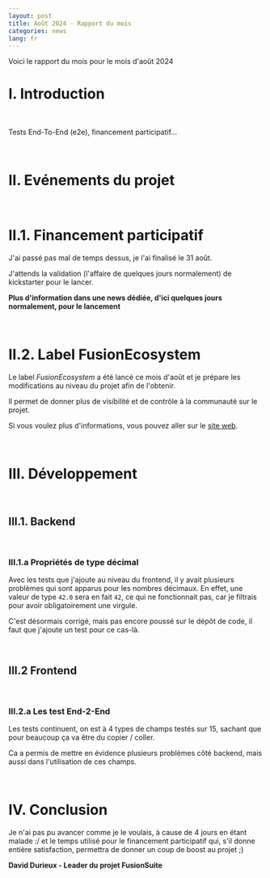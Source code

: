 ```yaml
---
layout: post
title: Août 2024 - Rapport du mois
categories: news
lang: fr
---
```


Voici le rapport du mois pour le mois d'août 2024

# I. Introduction

<br>

Tests End-To-End (e2e), financement participatif...

<br>

# II. Evénements du projet

<br>

# II.1. Financement participatif

J'ai passé pas mal de temps dessus, je l'ai finalisé le 31 août.

J'attends la validation (l'affaire de quelques jours normalement) de kickstarter pour le lancer.

**Plus d'information dans une news dédiée, d'ici quelques jours normalement, pour le lancement**

<br>

# II.2. Label FusionEcosystem

Le label *FusionEcosystem* a été lancé ce mois d'août et je prépare les modifications au niveau du projet afin de l'obtenir.

Il permet de donner plus de visibilité et de contrôle à la communauté sur le projet.

Si vous voulez plus d'informations, vous pouvez aller sur le [site web](https://fusionecosystem.org).


<br>

# III. Développement

<br>

## III.1. Backend

<br>

### III.1.a Propriétés de type décimal

Avec les tests que j'ajoute au niveau du frontend, il y avait plusieurs problèmes qui sont apparus pour les nombres décimaux. En effet, une valeur de type `42.0` sera en fait `42`, ce qui ne fonctionnait pas, car je filtrais pour avoir obligatoirement une virgule.

C'est désormais corrigé, mais pas encore poussé sur le dépôt de code, il faut que j'ajoute un test pour ce cas-là.

<br>


## III.2 Frontend

<br>

### III.2.a Les test End-2-End

Les tests continuent, on est à 4 types de champs testés sur 15, sachant que pour beaucoup ça va être du copier / coller.

Ca a permis de mettre en évidence plusieurs problèmes côté backend, mais aussi dans l'utilisation de ces champs.

<br>


# IV. Conclusion

Je n'ai pas pu avancer comme je le voulais, à cause de 4 jours en étant malade :/ et le temps utilisé pour le financement participatif qui, s'il donne entière satisfaction, permettra de donner un coup de boost au projet ;)

**David Durieux - Leader du projet FusionSuite**
